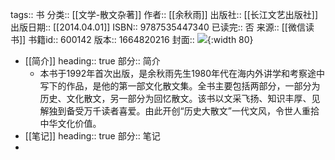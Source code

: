 tags:: 书
分类:: [[文学-散文杂著]]
作者:: [[余秋雨]]
出版社:: [[长江文艺出版社]]
出版日期:: [[2014.04.01]]
ISBN:: 9787535447340
已读完:: 否
来源:: [[微信读书]]
书籍id:: 600142
版本:: 1664820216
封面:: ![](https://cdn.weread.qq.com/weread/cover/53/yuewen_600142/s_yuewen_6001421715150411.jpg){:width 80}

- [[简介]]
  heading:: true
  部分:: 简介
	- 本书于1992年首次出版，是余秋雨先生1980年代在海内外讲学和考察途中写下的作品，是他的第一部文化散文集。全书主要包括两部分，一部分为历史、文化散文，另一部分为回忆散文。该书以文采飞扬、知识丰厚、见解独到备受万千读者喜爱。由此开创“历史大散文”一代文风，令世人重拾中华文化价值。
- [[笔记]]
  heading:: true
  部分:: 笔记
-